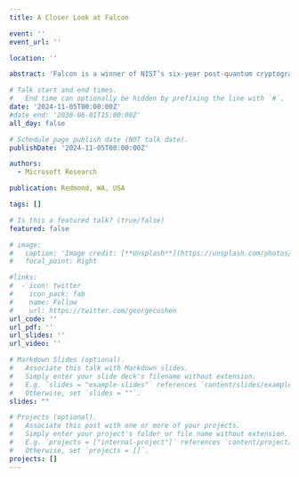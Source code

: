 ```yaml
---
title: A Closer Look at Falcon

event: ''
event_url: ''

location: ''

abstract: 'Falcon is a winner of NIST’s six-year post-quantum cryptography standardisation competition. Based on the celebrated full-domain-hash framework of Gentry, Peikert and Vaikuntanathan (GPV) (STOC’08), Falcon leverages NTRU lattices to achieve the most compact signatures among lattice-based schemes. Its security hinges on a Renyi divergence-based argument for Gaussian samplers, a core element of the scheme. However, the GPV proof, which uses statistical distance to argue closeness of distributions, fails when applied naively to Falcon. Additional implementation-driven deviations from the GPV framework further invalidate the original proof, leaving Falcon without a security proof despite its selection for standardisation. In this talk, I want to give an overview of our results which demonstrate that introducing a few minor, conservative modifications allows for the first formal proof of the scheme in the random oracle model. At the heart of our analysis lies an adaptation of the GPV framework to work with the Renyi divergence, along with an optimised method for parameter selection under this measure. Furthermore, we obtain a provable version of the GPV framework over NTRU rings. Unfortunately, our analysis shows that despite our modification of Falcon-512 and Falcon-1024 we do not achieve strong unforgeability for either scheme. For plain unforgeability we are able to show that our modifications to Falcon-512 barely satisfy the claimed 120-bit security target and for Falcon-1024 we confirm the claimed security level.'

# Talk start and end times.
#   End time can optionally be hidden by prefixing the line with `#`.
date: '2024-11-05T00:00:00Z'
#date_end: '2030-06-01T15:00:00Z'
all_day: false

# Schedule page publish date (NOT talk date).
publishDate: '2024-11-05T00:00:00Z'

authors:
  - Microsoft Research

publication: Redmond, WA, USA

tags: []

# Is this a featured talk? (true/false)
featured: false

# image:
#   caption: 'Image credit: [**Unsplash**](https://unsplash.com/photos/bzdhc5b3Bxs)'
#   focal_point: Right

#links:
#  - icon: twitter
#    icon_pack: fab
#    name: Follow
#    url: https://twitter.com/georgecushen
url_code: ''
url_pdf: ''
url_slides: ''
url_video: ''

# Markdown Slides (optional).
#   Associate this talk with Markdown slides.
#   Simply enter your slide deck's filename without extension.
#   E.g. `slides = "example-slides"` references `content/slides/example-slides.md`.
#   Otherwise, set `slides = ""`.
slides: ""

# Projects (optional).
#   Associate this post with one or more of your projects.
#   Simply enter your project's folder or file name without extension.
#   E.g. `projects = ["internal-project"]` references `content/project/deep-learning/index.md`.
#   Otherwise, set `projects = []`.
projects: []
---
```

